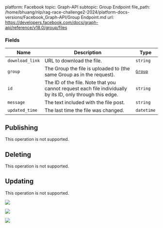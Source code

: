 platform: Facebook
topic: Graph-API
subtopic: Group Endpoint
file_path: /home/bhuang/nlp/rag-race-challenge2-2024/platform-docs-versions/Facebook_Graph-API/Group Endpoint.md
url: https://developers.facebook.com/docs/graph-api/reference/v18.0/group/files

### Fields

| Name | Description | Type |
| --- | --- | --- |
| `download_link` | URL to download the file. | `string` |
| `group` | The Group the file is uploaded to (the same Group as in the request). | [`Group`](https://developers.facebook.com/docs/graph-api/reference/group) |
| `id` | The ID of the file. Note that you cannot request each file individually by its ID, only through this edge. | `string` |
| `message` | The text included with the file post. | `string` |
| `updated_time` | The last time the file was changed. | `datetime` |

## Publishing

This operation is not supported.

## Deleting

This operation is not supported.

## Updating

This operation is not supported.

![](https://www.facebook.com/tr?id=675141479195042&ev=PageView&noscript=1)

![](https://www.facebook.com/tr?id=574561515946252&ev=PageView&noscript=1)

![](https://www.facebook.com/tr?id=1754628768090156&ev=PageView&noscript=1)